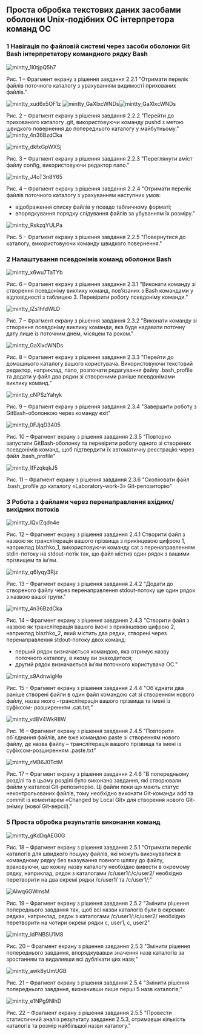 ## Проста обробка текстових даних засобами оболонки Unix-подібних ОС інтерпретора команд ОС

### 1 Навігація по файловій системі через засоби оболонки Git Bash інтерпретатору командного рядку Bash

![mintty_1l0tjpQ5h7](https://user-images.githubusercontent.com/44908390/226974452-bb9e7207-cce3-4230-b9d5-b72be9289ea3.png)

Рис. 1 – Фрагмент екрану з рішення завдання 2.2.1 "Отримати перелік файлів поточного каталогу з урахуванням видимості
прихованих файлів."

![mintty_xud6x5OF1z](https://user-images.githubusercontent.com/44908390/226975847-412f8541-d083-4098-97b2-cbe356ef6f63.png)
![mintty_GaXlxcWNDs](https://user-images.githubusercontent.com/44908390/226988063-2bcbf20c-13db-4994-bedc-614bfcd3d191.png)![mintty_GaXlxcWNDs](https://user-images.githubusercontent.com/44908390/226988091-02f7c153-70ef-40ac-84e7-7eed9dbb2674.png)


Рис. 2 – Фрагмент екрану з рішення завдання 2.2.2 "Перейти до прихованого каталогу .git, використовуючи команду pushd з метою
швидкого повернення до попереднього каталогу у майбутньому."
![mintty_4n36BzdCka](https://user-images.githubusercontent.com/44908390/227003925-0d60972c-62a1-4b95-b3a9-5a16b80c8985.png)

![mintty_dkfxGpWXSj](https://user-images.githubusercontent.com/44908390/226976249-b7c9886f-212d-42a0-81d8-602d5ecefb27.png)

Рис. 3 – Фрагмент екрану з рішення завдання 2.2.3 "Переглянути вміст файлу config, використовуючи редактор nano."

![mintty_J4oT3n8Y65](https://user-images.githubusercontent.com/44908390/226977465-e1e59e84-c4e7-4744-9586-48d8136b87e4.png)

Рис. 4 – Фрагмент екрану з рішення завдання 2.2.4 "Отримати перелік файлів поточного каталогу з урахуванням наступних умов:
+ відображення списку файлів у псевдо табличному форматі;
+ впорядкування порядку слідування файлів за убуванням їх розміру."

![mintty_RskzqYULPa](https://user-images.githubusercontent.com/44908390/226977877-02535fea-929d-40ce-841f-94faaa05ee23.png)

Рис. 5 – Фрагмент екрану з рішення завдання 2.2.5 "Повернутися до каталогу, використовуючи команду швидкого повернення."

### 2 Налаштування псевдонімів команд оболонки Bash

![mintty_x6wu7TaTYb](https://user-images.githubusercontent.com/44908390/226979911-db32a11a-1935-4320-a30d-7ed736f2cc7b.png)

Рис. 6 – Фрагмент екрану з рішення завдання 2.3.1 "Виконати команду зі створення псевдоніму виклику команд, пов’язаних з Bash
командами у відповідності з таблицею 3. Перевірити роботу псевдоніму команди."

![mintty_lZs1hfdWLD](https://user-images.githubusercontent.com/44908390/226982958-30bf94c9-7a17-45d0-98cd-3a099bbd491b.png)

Рис. 7 – Фрагмент екрану з рішення завдання 2.3.2 "Виконати команду зі створення псевдоніму виклику команди, яка буде надавати
поточну дату лише із поточним днем, місяцем та роком."

![mintty_GaXlxcWNDs](https://user-images.githubusercontent.com/44908390/226988141-64a5296a-0740-41aa-8b9c-a196a363c81c.png)

Рис. 8 – Фрагмент екрану з рішення завдання 2.3.3 "Перейти до домашнього каталогу вашого користувача. Використовуючи
текстовий редактор, наприклад, nano, розпочати редагування файлу .bash_profile та додати у
файл два рядки зі створеними раніше псевдонімами виклику команд."

![mintty_cNPSzYahyk](https://user-images.githubusercontent.com/44908390/226988640-1fe5fe5d-5eb1-4886-9e13-c41796690f29.png)

Рис. 9 – Фрагмент екрану з рішення завдання 2.3.4 "Завершити роботу з GitBash-оболонкою через команду exit"

![mintty_0FJjqD3405](https://user-images.githubusercontent.com/44908390/226989219-d4931c2a-ad49-40d9-81d8-cf78bf2bbf8e.png)

Рис. 10 – Фрагмент екрану з рішення завдання 2.3.5 "Повторно запустити GitBash-оболонку та перевірити роботу одного зі створених
псевдонімів команд, щоб підтвердити їх автоматичну реєстрацію через файл .bash_profile"

![mintty_lfFzqkqkJ5](https://user-images.githubusercontent.com/44908390/226991010-ae0e543e-8332-465b-be7a-f1903ab7b60a.png)

Рис. 11 – Фрагмент екрану з рішення завдання 2.3.6 "Скопіювати файл .bash_profile до каталогу «Laboratory-work-3» Git-репозиторію"

### 3 Робота з файлами через перенаправлення вхідних/вихідних потоків

![mintty_lQvlZqdn4e](https://user-images.githubusercontent.com/44908390/227000898-0e3f3897-18a5-4a1c-998e-0fc542f54e78.png)

Рис. 12 – Фрагмент екрану з рішення завдання 2.4.1 Створити файл з назвою як транслітерація вашого прізвища з прикінцевою цифрою 1, наприклад blazhko_1, використовуючи команду cat з перенаправленням stdin-потоку на stdout-потік так, що файл містив один рядок з вашими прізвищем та ім’ям.

![mintty_q6Iyqy3Rjz](https://user-images.githubusercontent.com/44908390/227002078-57f95274-f9bd-4f7a-a2f5-723b6c15db09.png)

Рис. 13 – Фрагмент екрану з рішення завдання 2.4.2 "Додати до створеного файлу через перенаправлення stdout-потоку ще один
рядок з назвою вашої групи."

![mintty_4n36BzdCka](https://user-images.githubusercontent.com/44908390/227003988-0ebe0a29-5b29-4f81-b3a3-88942ca9e3de.png)

Рис. 14 – Фрагмент екрану з рішення завдання 2.4.3 "Створити файл з назвою як транслітерація вашого імені з прикінцевою цифрою
2, наприклад blazhko_2, який містить два рядки, створені через перенаправлення stdout-потоку
двох команд:
+ перший рядок визначається командою, яка отримує назву поточного каталогу, в якому ви знаходитеся;
+ другий рядок визначається ім’ям поточного користувача ОС."

![mintty_s9AdnwigHe](https://user-images.githubusercontent.com/44908390/227006477-8bfed74a-0b6d-420b-96cc-7137fad7afca.png)

Рис. 15 – Фрагмент екрану з рішення завдання 2.4.4 "Об`єднати два раніше створені файли в один файл командою cat зі створенням нового файлу, назва якого –транслітерація вашого прізвища та імені із суфіксом- розширенням .cat.txt;"

![mintty_vd8V4WkR8W](https://user-images.githubusercontent.com/44908390/227008927-57d944ee-91dc-4f80-a758-d1a83047e4b1.png)

Рис. 16 – Фрагмент екрану з рішення завдання 2.4.5 "Повторити об`єднання файлів, але вже командою paste зі створенням нового файлу, де назва файлу – транслітерація вашого прізвища та імені із суфіксом-розширенням .paste.txt"

![mintty_rMB6J0TctM](https://user-images.githubusercontent.com/44908390/227010484-f5281f2f-8bd5-414c-a5c4-19d298c8d009.png)

Рис. 17 – Фрагмент екрану з рішення завдання 2.4.6 "В попередньому розділі та в цьому розділі було виконано завдання, які створювали файли у каталозі Git-репозиторію. Ці файли поки що мають статус неконтрольованих файлів, тому необхідно виконати Git-команди add та commit із коментарем «Changed by Local Git» для створення нового Git-знімку (нової Git-версії)."

### 5 Проста обробка результатів виконання команд

![mintty_gKdDqAEG0G](https://user-images.githubusercontent.com/44908390/227014919-2c771b82-b91f-4d67-a21f-852dcc79f66d.png)

Рис. 18 – Фрагмент екрану з рішення завдання 2.5.1 "Отримати перелік каталогів для швидкого пошуку файлів, які можуть виконуватися в командному рядку без вказування повного шляху до файлу, враховуючи, що кожну назву каталогу необхідно вивести в окремому рядку, наприклад, рядок з каталогами /c/user1/:/c/user2/ необхідно перетворити на два окремі рядки /c/user1/ та /c/user1/;"

![AIwq6GWmsM](https://user-images.githubusercontent.com/44908390/227016828-05b08234-fde8-4936-838b-82334e985e61.png)

Рис. 19 – Фрагмент екрану з рішення завдання 2.5.2 "Змінити рішення попереднього завдання так, щоб всі назви каталогів були в окремих рядках, наприклад, рядок з каталогами /c/user1/:/c/user2/ необхідно перетворити на чотири окремі рядки c, user1, c, user2"

![mintty_ldPNBSU1M8](https://user-images.githubusercontent.com/44908390/227018033-cdbe502e-22ca-41cd-8dec-bd347004278b.png)

Рис. 20 – Фрагмент екрану з рішення завдання 2.5.3 "Змінити рішення попереднього завдання, впорядкувавши значення назв каталогів за зростанням та видаливши всі дублікати цих назв;"

![mintty_awk8yUmUGB](https://user-images.githubusercontent.com/44908390/227018589-af8dc9f4-b29b-4f1b-b934-d95c65b1335f.png)

Рис. 21 – Фрагмент екрану з рішення завдання 2.5.4 "Змінити рішення попереднього завдання, визначивши лише перші 5 назв
каталогів;"

![mintty_e1NPg9NlhD](https://user-images.githubusercontent.com/44908390/227019361-738bc0e8-4940-42ad-ad12-9efe264c826f.png)

Рис. 22 – Фрагмент екрану з рішення завдання 2.5.5 "Провести статистичний аналіз результату завдання 2.5.3, отримавши кількість
каталогів та розмір найбільшої назви каталогу."

